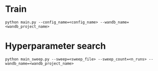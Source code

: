 # Train
```
python main.py --config_name=<config_name> --wandb_name=<wandb_project_name>
```

# Hyperparameter search
```
python main_sweep.py --sweep=<sweep_file> --sweep_count=<n_runs> --wandb_name=<wandb_project_name>
```
